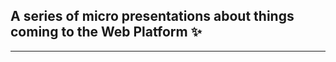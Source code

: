 <!-- .slide: class="title-slide" data-background-color="var(--black)"-->
## A series of <span style="color: var(--blueberry)">micro</span> presentations about things <span style="color: var(--selective)">coming</span> to the <span style="color: var(--chateau)">Web Platform</span> ✨
---
<!-- End Slide -->